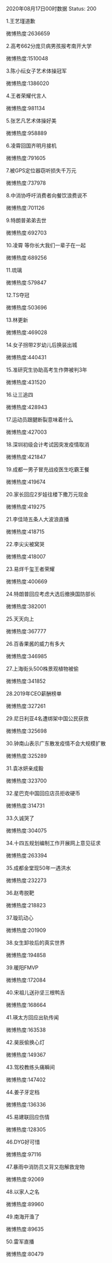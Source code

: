 2020年08月17日00时数据
Status: 200

1.王艺瑾道歉

微博热度:2636659

2.高考662分庞贝病男孩报考南开大学

微博热度:1510048

3.陈小纭女子艺术体操冠军

微博热度:1386020

4.王者荣耀代言人

微博热度:981134

5.张艺凡艺术体操好美

微博热度:958889

6.凌霄回国齐明月接机

微博热度:791605

7.被GPS定位器窃听损失千万元

微博热度:737978

8.中消协呼吁消费者向餐饮浪费说不

微博热度:701126

9.特朗普弟弟去世

微博热度:692703

10.凌霄 等你长大我们一辈子在一起

微博热度:689256

11.琉璃

微博热度:579847

12.TS夺冠

微博热度:503696

13.林更新

微博热度:469028

14.女子拐带2岁幼儿后换装出城

微博热度:440431

15.准研究生协助高考生作弊被判3年

微博热度:431520

16.让三追四

微博热度:428943

17.运动员跟腱断裂意味着什么

微博热度:427003

18.深圳初级会计考试因突发疫情取消

微博热度:421847

19.成都一男子冒充战疫医生吃霸王餐

微博热度:419674

20.家长回应2岁娃往楼下撒万元现金

微博热度:419275

21.李佳琦五条人大波浪直播

微博热度:418715

22.李尖尖被窝哭

微博热度:418007

23.易烊千玺王者荣耀

微博热度:400669

24.特朗普回应考虑大选后撤换国防部长

微博热度:382001

25.天天向上

微博热度:367777

26.百香果酱的威力有多大

微博热度:346985

27.上海街头500株景观植物被偷

微博热度:341852

28.2019年CEO薪酬榜单

微博热度:327261

29.尼日利亚4名遭绑架中国公民获救

微博热度:325698

30.钟南山表示广东散发疫情不会大规模扩散

微博热度:325289

31.袁冰妍亲成毅

微博热度:323700

32.星巴克中国回应店员拒收硬币

微博热度:314731

33.久诚哭了

微博热度:304075

34.十四五规划编制工作开展网上意见征求

微博热度:263394

35.成都金堂现50年一遇洪水

微博热度:232273

36.赵粤脱靶

微博热度:218823

37.璇玑动心

微博热度:201909

38.女生卸妆后的真实世界

微博热度:194858

39.暖阳FMVP

微博热度:172084

40.宋祖儿送孙坚三根鸭舌

微博热度:168664

41.瑛太方回应出轨传闻

微博热度:163538

42.昊辰偷换心灯

微博热度:149367

43.驾校教练头痛瞬间

微博热度:147402

44.姜子牙定档

微博热度:136336

45.易建联回应伤情

微博热度:128305

46.DYG好可惜

微博热度:97116

47.暴雨中消防员又背又抱解救宠物

微博热度:92069

48.以家人之名

微博热度:89960

49.南海开渔了

微博热度:89635

50.雷军直播

微博热度:80479

